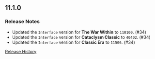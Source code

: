 ## 11.1.0

### Release Notes

- Updated the `Interface` version for **The War Within** to `110100`. (#34)
- Updated the `Interface` version for **Cataclysm Classic** to `40402`. (#34)
- Updated the `Interface` version for **Classic Era** to `11506`. (#34)

[Release History](https://github.com/SFX-WoW/Masque_Dominos/wiki/History)
